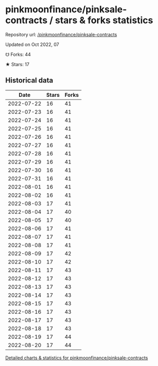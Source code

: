 # pinkmoonfinance/pinksale-contracts / stars & forks statistics

Repository url: [/pinkmoonfinance/pinksale-contracts](https://github.com/pinkmoonfinance/pinksale-contracts)

Updated on Oct 2022, 07

☋ Forks: 44

★ Stars: 17

## Historical data
| Date | Stars | Forks |
|------|-------|-------|
| 2022-07-22 | 16 | 41 | 
| 2022-07-23 | 16 | 41 | 
| 2022-07-24 | 16 | 41 | 
| 2022-07-25 | 16 | 41 | 
| 2022-07-26 | 16 | 41 | 
| 2022-07-27 | 16 | 41 | 
| 2022-07-28 | 16 | 41 | 
| 2022-07-29 | 16 | 41 | 
| 2022-07-30 | 16 | 41 | 
| 2022-07-31 | 16 | 41 | 
| 2022-08-01 | 16 | 41 | 
| 2022-08-02 | 16 | 41 | 
| 2022-08-03 | 17 | 41 | 
| 2022-08-04 | 17 | 40 | 
| 2022-08-05 | 17 | 40 | 
| 2022-08-06 | 17 | 41 | 
| 2022-08-07 | 17 | 41 | 
| 2022-08-08 | 17 | 41 | 
| 2022-08-09 | 17 | 42 | 
| 2022-08-10 | 17 | 42 | 
| 2022-08-11 | 17 | 43 | 
| 2022-08-12 | 17 | 43 | 
| 2022-08-13 | 17 | 43 | 
| 2022-08-14 | 17 | 43 | 
| 2022-08-15 | 17 | 43 | 
| 2022-08-16 | 17 | 43 | 
| 2022-08-17 | 17 | 43 | 
| 2022-08-18 | 17 | 43 | 
| 2022-08-19 | 17 | 44 | 
| 2022-08-20 | 17 | 44 | 


[Detailed charts & statistics for pinkmoonfinance/pinksale-contracts](https://reviewgithub.com/rep/pinkmoonfinance/pinksale-contracts)
